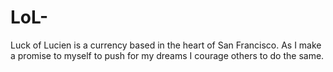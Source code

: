 # LoL-
Luck of Lucien is a currency based in the heart of San Francisco. As I make a promise to myself to push for my dreams I courage others to do the same. 
